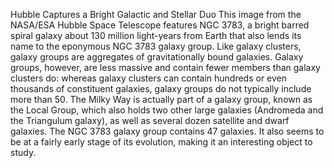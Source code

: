 Hubble Captures a Bright Galactic and Stellar Duo 
 This image from the NASA/ESA Hubble Space Telescope features NGC 3783, a bright barred spiral galaxy about 130 million light-years from Earth that also lends its name to the eponymous NGC 3783 galaxy group. Like galaxy clusters, galaxy groups are aggregates of gravitationally bound galaxies. Galaxy groups, however, are less massive and contain fewer members than galaxy clusters do: whereas galaxy clusters can contain hundreds or even thousands of constituent galaxies, galaxy groups do not typically include more than 50. The Milky Way is actually part of a galaxy group, known as the Local Group, which also holds two other large galaxies (Andromeda and the Triangulum galaxy), as well as several dozen satellite and dwarf galaxies. The NGC 3783 galaxy group contains 47 galaxies. It also seems to be at a fairly early stage of its evolution, making it an interesting object to study.